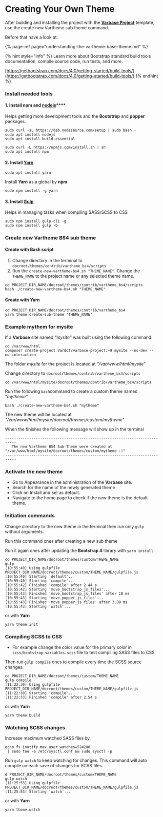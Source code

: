 # Creating Your Own Theme

After building and installing the project with the [**Varbase Project**](https://github.com/Vardot/varbase-project) template, use the create new Vartheme sub theme command. 

Before that have a look at:

{% page-ref page="understanding-the-vartheme-base-theme.md" %}

{% hint style="info" %}
Learn more about Bootstrap standard build tools documentation, compile source code, run tests, and more.

[https://getbootstrap.com/docs/4.0/getting-started/build-tools/](https://getbootstrap.com/docs/4.0/getting-started/build-tools/)
{% endhint %}

### Install needed tools

#### **1. Install npm** and [**nodejs**](https://nodejs.org/en/)\*\*\*\*

 Helps getting more development tools and the **Bootstrap** and **popper** packages. 

```text
sudo curl -sL https://deb.nodesource.com/setup | sudo bash -
sudo apt install nodejs
sudo apt install build-essential

sudo curl -L https://npmjs.com/install.sh | sh
sudo apt install npm
```

#### 2. Install [Yarn](https://yarnpkg.com/getting-started)

```text
sudo apt install yarn
```

Install **Yarn** as a global by **npm**

```text
sudo npm install -g yarn
```

#### **3. Install** [**Gulp**](https://gulpjs.com/)

Helps in managing tasks when compiling SASS/SCSS to CSS

```text
sudo npm install gulp-cli -g
sudo npm install gulp -D
```

### 

### Create new Vartheme BS4 sub theme

#### Create with Bash script

1. Change directory in the terminal to `docroot/themes/contrib/vartheme_bs4/scripts`
2. Run the `create-new-vartheme-bs4.sh "THEME_NAME"`. Change the `THEME_NAME` to the project name or any selected theme name.

```text
cd PROJECT_DIR_NAME/docroot/themes/contrib/vartheme_bs4/scripts
bash ./create-new-vartheme-bs4.sh "THEME_NAME"
```

#### Create with **Yarn**

```text
cd PROJECT_DIR_NAME/docroot/themes/contrib/vartheme_bs4
yarn theme:create-sub-theme "THEME_NAME"
```

### 

### Example mythem for mysite

If a **Varbase** site named _"mysite"_  was built using the following command:

```text
cd /var/www/html
composer create-project Vardot/varbase-project:~9 mysite --no-dev --no-interaction
```

The folder _mysite_  for the project is located at _"/var/www/html/mysite"_

Change directory to `docroot/themes/contrib/vartheme_bs4/scripts`

```text
cd /var/www/html/mysite/docroot/themes/contrib/vartheme_bs4/scripts
```

Run the following `bash`command to create a custom theme named "_mytheme"_ 

```text
bash ./create-new-vartheme-bs4.sh "mytheme"
```

The new theme will be located at _"/var/www/html/mysite/docroot/themes/custom/mytheme"_

When the finishes the following message will show up in the terminal

```text
---------------------------------------------------------------------------
   The new Vartheme BS4 Sub-Theme were created at "/var/www/html/mysite/docroot/themes/custom/mytheme :)" 
---------------------------------------------------------------------------
```

### Activate the new theme

* Go to Appearance in the administration of the **Varbase** site.
* Search for the name of the newly generated theme
* Click on Install and set as default.
* Navigate to the home page to check if the new theme is the default theme.

### Initiation commands

Change directory to the new theme in the terminal then run only `gulp` without arguments.

Run this command ones after creating a new sub theme

Run it again ones after updating the **Bootstrap 4** library with `yarn install`

```text
cd PROJECT_DIR_NAME/docroot/themes/custom/THEME_NAME
gulp
[10:55:40] Using gulpfile PROJECT_DIR_NAME/docroot/themes/custom/THEME_NAME/gulpfile.js
[10:55:40] Starting 'default'...
[10:55:40] Starting 'compile'...
[10:55:42] Finished 'compile' after 2.44 s
[10:55:42] Starting 'move_bootstrap_js_files'...
[10:55:43] Finished 'move_bootstrap_js_files' after 18 ms
[10:55:43] Starting 'move_popper_js_files'...
[10:55:43] Finished 'move_popper_js_files' after 3.89 ms
[10:55:43] Starting 'watch'...
```

or with **Yarn**

```text
yarn theme:init
```

### Compiling SCSS to CSS

* For example change the color value for the primary color in `scss/bootstrap-variables.scss`   file to test compiling SASS files to CSS

Then run `gulp compile` ones to compile every time the SCSS source changes.

```text
cd PROJECT_DIR_NAME/docroot/themes/custom/THEME_NAME
gulp compile
[11:22:30] Using gulpfile PROJECT_DIR_NAME/docroot/themes/custom/THEME_NAME/gulpfile.js
[11:22:30] Starting 'compile'...
[11:22:33] Finished 'compile' after 2.54 s
```

or with **Yarn**

```text
yarn theme:build
```

### Watching SCSS changes

Increase maximum watched SASS files by

```text
echo fs.inotify.max_user_watches=524288
 | sudo tee -a /etc/sysctl.conf && sudo sysctl -p
```

Run `gulp watch` to keep watching for changes. This command will auto compile on each save of changes for SCSS files.

```text
d PROJECT_DIR_NAME/docroot/themes/custom/THEME_NAME
gulp watch
[11:25:53] Using gulpfile PROJECT_DIR_NAME/docroot/themes/custom/THEME_NAME/gulpfile.js
[11:25:53] Starting 'watch'...
```

or with **Yarn**

```text
yarn theme:watch
```

